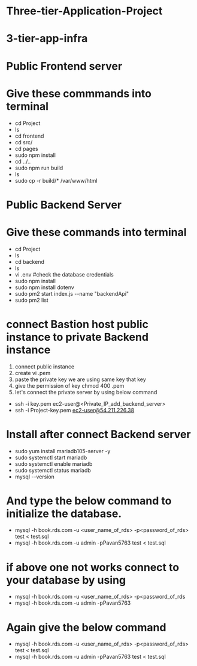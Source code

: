 # Three-tier-Application-Project

# 3-tier-app-infra

# Public Frontend server
# Give these commmands into terminal
* cd Project
* ls
* cd frontend
* cd src/
* cd pages
* sudo npm install
* cd ../..
* sudo npm run build
* ls
* sudo cp -r build/* /var/www/html

# Public Backend Server
# Give these commands into terminal
* cd Project
* ls
* cd backend
* ls
* vi .env   #check the database credentials
* sudo npm install
* sudo npm install dotenv
* sudo pm2 start index.js --name "backendApi"
* sudo pm2 list

# connect Bastion host public instance to private Backend instance
1. connect public instance
2. create vi <key-name>.pem
3. paste the private key we are using same key that key
4. give the permission of key chmod 400 <key-name>.pem
5. let's connect the private server by using below command

* ssh -i key.pem ec2-user@<Private_IP_add_backend_server>
* ssh -i Project-key.pem ec2-user@54.211.226.38

# Install after connect Backend server
* sudo yum install mariadb105-server -y
* sudo systemctl start mariadb
* sudo systemctl enable mariadb
* sudo systemctl status mariadb
* mysql --version


# And type the below command to initialize the database.
* mysql -h book.rds.com -u <user_name_of_rds> -p<password_of_rds> test < test.sql
* mysql -h book.rds.com -u admin -pPavan5763 test < test.sql

# if above one not works connect to your database by using 
* mysql -h book.rds.com -u <user_name_of_rds> -p<password_of_rds
* mysql -h book.rds.com -u admin -pPavan5763

# Again give the below command
* mysql -h book.rds.com -u <user_name_of_rds> -p<password_of_rds> test < test.sql
* mysql -h book.rds.com -u admin -pPavan5763 test < test.sql
